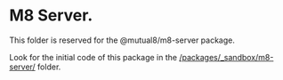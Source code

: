 # M8 Server.

This folder is reserved for the @mutual8/m8-server package.

Look for the initial code of this package in the [/packages/_sandbox/m8-server/](../_sandbox/m8-server/) folder.

